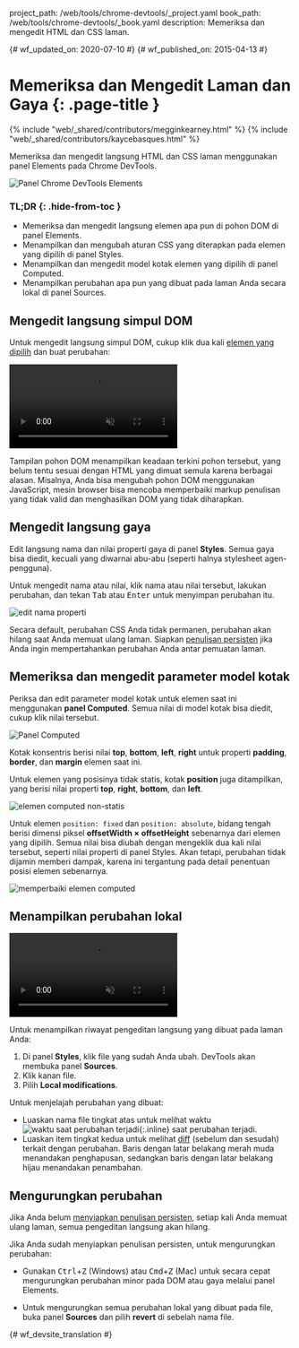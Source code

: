 project_path: /web/tools/chrome-devtools/_project.yaml
book_path: /web/tools/chrome-devtools/_book.yaml
description: Memeriksa dan mengedit HTML dan CSS laman.

{# wf_updated_on: 2020-07-10 #}
{# wf_published_on: 2015-04-13 #}

# Memeriksa dan Mengedit Laman dan Gaya {: .page-title }

{% include "web/_shared/contributors/megginkearney.html" %}
{% include "web/_shared/contributors/kaycebasques.html" %}

Memeriksa dan mengedit langsung HTML dan CSS laman menggunakan panel Elements pada 
Chrome DevTools.

![Panel Chrome DevTools Elements](imgs/elements-panel.png)


### TL;DR {: .hide-from-toc }
- Memeriksa dan mengedit langsung elemen apa pun di pohon DOM di panel Elements.
- Menampilkan dan mengubah aturan CSS yang diterapkan pada elemen yang dipilih di panel Styles.
- Menampilkan dan mengedit model kotak elemen yang dipilih di panel Computed.
- Menampilkan perubahan apa pun yang dibuat pada laman Anda secara lokal di panel Sources.


## Mengedit langsung simpul DOM

Untuk mengedit langsung simpul DOM, cukup klik dua kali 
[elemen yang dipilih](#inspect-an-element) dan buat perubahan:

<video src="animations/edit-element-name.mp4" style="max-width:100%;"
       loop muted autoplay controls></video>

Tampilan pohon DOM menampilkan keadaan terkini pohon tersebut, yang belum tentu sesuai dengan 
HTML yang dimuat semula karena berbagai alasan. Misalnya, 
Anda bisa mengubah pohon DOM menggunakan JavaScript, mesin browser bisa mencoba 
memperbaiki markup penulisan yang tidak valid dan menghasilkan DOM yang tidak diharapkan.

## Mengedit langsung gaya

Edit langsung nama dan nilai properti gaya di panel **Styles**. Semua
gaya bisa diedit, kecuali yang diwarnai abu-abu (seperti halnya
stylesheet agen-pengguna).

Untuk mengedit nama atau nilai, klik nama atau nilai tersebut, lakukan perubahan, dan tekan
<kbd class="kbd">Tab</kbd> atau <kbd class="kbd">Enter</kbd> untuk menyimpan perubahan itu.

![edit nama properti](imgs/edit-property-name.png)

Secara default, perubahan CSS Anda tidak permanen, perubahan akan hilang saat 
Anda memuat ulang laman. Siapkan [penulisan 
persisten](/web/tools/setup/setup-workflow) jika Anda ingin mempertahankan 
perubahan Anda antar pemuatan laman. 

## Memeriksa dan mengedit parameter model kotak

Periksa dan edit parameter model kotak untuk elemen saat ini menggunakan 
**panel Computed**. Semua nilai di model kotak bisa diedit, cukup klik 
nilai tersebut.

![Panel Computed](imgs/computed-pane.png)

Kotak konsentris berisi nilai **top**, **bottom**, **left**, **right**
untuk properti **padding**, **border**, dan **margin**
elemen saat ini. 

Untuk elemen yang posisinya tidak statis, kotak **position** 
juga ditampilkan, yang berisi nilai properti **top**, 
**right**, **bottom**, dan **left**.

![elemen computed non-statis](imgs/computed-non-static.png)

Untuk elemen `position: fixed` dan `position: absolute`, bidang 
tengah berisi dimensi piksel **offsetWidth × offsetHeight** sebenarnya 
dari elemen yang dipilih. Semua nilai bisa diubah dengan mengeklik dua kali 
nilai tersebut, seperti nilai properti di panel Styles. Akan tetapi, perubahan tidak 
dijamin memberi dampak, karena ini tergantung pada detail penentuan posisi 
elemen sebenarnya.

![memperbaiki elemen computed](imgs/computed-fixed.png)

## Menampilkan perubahan lokal

<video src="animations/revisions.mp4" style="max-width:100%;"
       autoplay loop muted controls></video>

Untuk menampilkan riwayat pengeditan langsung yang dibuat pada laman Anda:

1. Di panel **Styles**, klik file yang sudah Anda ubah. DevTools
   akan membuka panel **Sources**.
1. Klik kanan file. 
1. Pilih **Local modifications**.

Untuk menjelajah perubahan yang dibuat:

* Luaskan nama file tingkat atas untuk melihat waktu 
  ![waktu saat perubahan terjadi](imgs/image_25.png){:.inline} 
  saat perubahan terjadi.
* Luaskan item tingkat kedua untuk melihat 
  [diff](https://en.wikipedia.org/wiki/Diff) (sebelum dan sesudah) 
  terkait dengan perubahan. Baris dengan latar belakang merah muda menandakan 
  penghapusan, sedangkan baris dengan latar belakang hijau menandakan penambahan.

## Mengurungkan perubahan

Jika Anda belum [menyiapkan penulisan persisten](/web/tools/setup/setup-workflow), 
setiap kali Anda memuat ulang laman, semua pengeditan langsung akan hilang.

Jika Anda sudah menyiapkan penulisan persisten, untuk mengurungkan perubahan:

* Gunakan <kbd class="kbd">Ctrl</kbd>+<kbd class="kbd">Z</kbd> (Windows) atau 
  <kbd class="kbd">Cmd</kbd>+<kbd class="kbd">Z</kbd> (Mac) untuk secara cepat mengurungkan 
  perubahan minor pada DOM atau gaya melalui panel Elements.

* Untuk mengurungkan semua perubahan lokal yang dibuat pada file, buka panel **Sources** 
  dan pilih **revert** di sebelah nama file.

[periksa]: /web/tools/chrome-devtools/debug/command-line/command-line-reference#inspect


{# wf_devsite_translation #}
